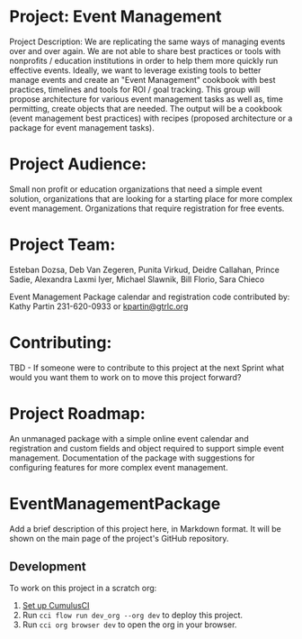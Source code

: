# Project: Event Management

Project Description: We are replicating the same ways of managing events over and over again. We are not able to share best practices or tools with nonprofits / education institutions in order to help them more quickly run effective events. Ideally, we want to leverage existing tools to better manage events and create an "Event Management" cookbook with best practices, timelines and tools for ROI / goal tracking. This group will propose architecture for various event management tasks as well as, time permitting, create objects that are needed. The output will be a cookbook (event management best practices) with recipes (proposed architecture or a package for event management tasks).

# Project Audience: 
Small non profit or education organizations that need a simple event solution, organizations that are looking for a starting place for more complex event management. Organizations that require registration for free events.

# Project Team: 
Esteban Dozsa, Deb Van Zegeren, Punita Virkud, Deidre Callahan, Prince Sadie, Alexandra Laxmi Iyer, Michael Slawnik, Bill Florio, Sara Chieco

Event Management Package calendar and registration code contributed by:
Kathy Partin 231-620-0933 or kpartin@gtrlc.org

# Contributing: 
TBD - If someone were to contribute to this project at the next Sprint what would you want them to work on to move this project forward?

# Project Roadmap: 
An unmanaged package with a simple online event calendar and registration and custom fields and object required to support simple event management.
Documentation of the package with suggestions for configuring features for more complex event management.

# EventManagementPackage

Add a brief description of this project here, in Markdown format.
It will be shown on the main page of the project's GitHub repository.

## Development

To work on this project in a scratch org:

1. [Set up CumulusCI](https://cumulusci.readthedocs.io/en/latest/tutorial.html)
2. Run `cci flow run dev_org --org dev` to deploy this project.
3. Run `cci org browser dev` to open the org in your browser.
